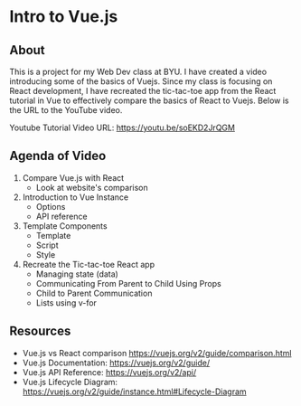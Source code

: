 # Intro to Vue.js

## About
This is a project for my Web Dev class at BYU. I have created a video introducing some of the basics of Vuejs. Since my class is focusing on React development, I have recreated the tic-tac-toe app from the React tutorial in Vue to effectively compare the basics of React to Vuejs. Below is the URL to the YouTube video. 

Youtube Tutorial Video URL: https://youtu.be/soEKD2JrQGM

## Agenda of Video
1. Compare Vue.js with React
    - Look at website's comparison
2. Introduction to Vue Instance
    - Options
    - API reference
3. Template Components
    - Template
    - Script
    - Style
4. Recreate the Tic-tac-toe React app
    - Managing state (data)
    - Communicating From Parent to Child Using Props
    - Child to Parent Communication
    - Lists using v-for

## Resources
- Vue.js vs React comparison https://vuejs.org/v2/guide/comparison.html
- Vue.js Documentation: https://vuejs.org/v2/guide/
- Vue.js API Reference: https://vuejs.org/v2/api/
- Vue.js Lifecycle Diagram: https://vuejs.org/v2/guide/instance.html#Lifecycle-Diagram
